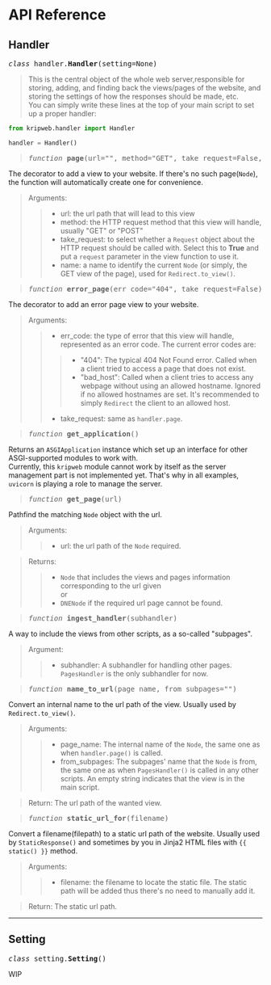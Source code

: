 # API Reference

## Handler
<pre><i>class</i> handler.<b>Handler</b>(setting=None)</pre>
> This is the central object of the whole web server,responsible for storing, adding, and finding back the views/pages of the website, and storing the settings of how the responses should be made, etc.  
You can simply write these lines at the top of your main script to set up a proper handler:

```python
from kripweb.handler import Handler

handler = Handler()
```
> <pre><i>function</i> <b>page</b>(url="", method="GET", take_request=False, name="")</pre>
The decorator to add a view to your website. If there's no such page(`Node`), the function will automatically create one for convenience.

>Arguments:  
>> - url: the url path that will lead to this view
>> - method: the HTTP request method that this view will handle, usually "GET" or "POST"
>> - take_request: to select whether a `Request` object about the HTTP request should be called with. Select this to **True** and put a `request` parameter in the view function to use it.
>> - name: a name to identify the current `Node` (or simply, the GET view of the page), used for `Redirect.to_view()`.

> <pre><i>function</i> <b>error_page</b>(err_code="404", take_request=False)</pre>
The decorator to add an error page view to your website.  

>Arguments:
>> - err_code: the type of error that this view will handle, represented as an error code. The current error codes are:
>>> - "404": The typical 404 Not Found error. Called when a client tried to access a page that does not exist.
>>> - "bad_host": Called when a client tries to access any webpage without using an allowed hostname. Ignored if no allowed hostnames are set. It's recommended to simply `Redirect` the client to an allowed host.
>> - take_request: same as `handler.page`.

> <pre><i>function</i> <b>get_application</b>()</pre>  
Returns an `ASGIApplication` instance which set up an interface for other ASGI-supported modules to work with.  
Currently, this `kripweb` module cannot work by itself as the server management part is not implemented yet. That's why in all examples, `uvicorn` is playing a role to manage the server.

> <pre><i>function</i> <b>get_page</b>(url)</pre>  
Pathfind the matching `Node` object with the url.  

> Arguments:
>> - url: the url path of the `Node` required.

>Returns:
>> - `Node` that includes the views and pages information corresponding to the url given  
or
>> - `DNENode` if the required url page cannot be found. 

> <pre><i>function</i> <b>ingest_handler</b>(subhandler)</pre>
A way to include the views from other scripts, as a so-called "subpages".

> Argument:
>> - subhandler: A subhandler for handling other pages. `PagesHandler` is the only subhandler for now.

> <pre><i>function</i> <b>name_to_url</b>(page_name, from_subpages="")</pre>
Convert an internal name to the url path of the view. Usually used by `Redirect.to_view()`.

> Arguments:
>> - page_name: The internal name of the `Node`, the same one as when `handler.page()` is called.
>> - from_subpages: The subpages' name that the `Node` is from, the same one as when `PagesHandler()` is called in any other scripts. An empty string indicates that the view is in the main script.

> Return: The url path of the wanted view.

> <pre><i>function</i> <b>static_url_for</b>(filename)</pre>
Convert a filename(filepath) to a static url path of the website. Usually used by `StaticResponse()` and sometimes by you in Jinja2 HTML files with `{{ static() }}` method.

> Arguments:
>> - filename: the filename to locate the static file. The static path will be added thus there's no need to manually add it.

> Return: The static url path.

---

## Setting
<pre><i>class</i> setting.<b>Setting</b>()</pre>

WIP